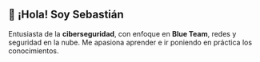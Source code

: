 ## 👋 ¡Hola! Soy **Sebastián**

Entusiasta de la **ciberseguridad**, con enfoque en **Blue Team**, redes y seguridad en la nube. Me apasiona aprender e ir poniendo en práctica los conocimientos.
